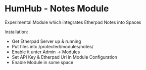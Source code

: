 HumHub - Notes Module
=====================

Experimental Module which integrates Etherpad Notes into Spaces



Installation:

- Get Etherpad Server up & running
- Put files into /protected/modules/notes/
- Enable it unter Admin -> Modules
- Set API Key & Etherpad Url in Module Configuration
- Enable Module in some space



